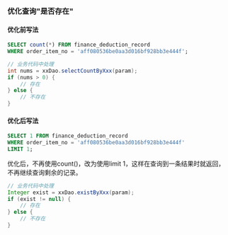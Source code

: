 ### 优化查询"是否存在"

#### 优化前写法

```sql
SELECT count(*) FROM finance_deduction_record 
WHERE order_item_no = 'aff080536be0aa3d016bf928bb3e444f';
```

```java
// 业务代码中处理
int nums = xxDao.selectCountByXxx(param);
if (nums > 0) {
    // 存在
} else {
    // 不存在
}
```

#### 优化后写法

```sql
SELECT 1 FROM finance_deduction_record 
WHERE order_item_no = 'aff080536be0aa3d016bf928bb3e444f' 
LIMIT 1;
```

优化后，不再使用count()，改为使用limit 1，这样在查询到一条结果时就返回，不再继续查询剩余的记录。

```java
// 业务代码中处理
Integer exist = xxDao.existByXxx(param);
if (exist != null) {
    // 存在
} else {
    // 不存在
}
```



